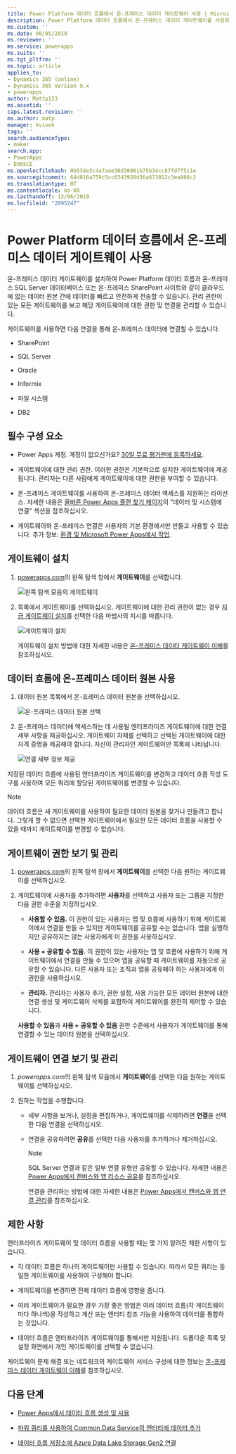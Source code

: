```yaml
---
title: Power Platform 데이터 흐름에서 온-프레미스 데이터 게이트웨이 사용 | MicrosoftDocs
description: Power Platform 데이터 흐름에서 온-프레미스 데이터 게이트웨이를 사용하는 방법 알아보기
ms.custom: ''
ms.date: 08/05/2019
ms.reviewer: ''
ms.service: powerapps
ms.suite: ''
ms.tgt_pltfrm: ''
ms.topic: article
applies_to:
- Dynamics 365 (online)
- Dynamics 365 Version 9.x
- powerapps
author: Mattp123
ms.assetid: ''
caps.latest.revision: ''
ms.author: matp
manager: kvivek
tags: ''
search.audienceType:
- maker
search.app:
- PowerApps
- D365CE
ms.openlocfilehash: 0b534e3c4a7aae36d38901b75b34cc87fd7f511e
ms.sourcegitcommit: 64d816a759c5cc6343928d56a673812c3ea066c2
ms.translationtype: HT
ms.contentlocale: ko-KR
ms.lasthandoff: 12/06/2019
ms.locfileid: "2895247"
---
```

# <a name="using-an-on-premises-data-gateway-in-power-platform-dataflows"></a>Power Platform 데이터 흐름에서 온-프레미스 데이터 게이트웨이 사용

온-프레미스 데이터 게이트웨이를 설치하여 Power Platform 데이터 흐름과 온-프레미스 SQL Server 데이터베이스 또는 온-프레미스 SharePoint 사이트와 같이 클라우드에 없는 데이터 원본 간에 데이터를 빠르고 안전하게 전송할 수 있습니다.
관리 권한이 있는 모든 게이트웨이를 보고 해당 게이트웨이에 대한 권한 및 연결을 관리할 수 있습니다.

게이트웨이를 사용하면 다음 연결을 통해 온-프레미스 데이터에 연결할 수 있습니다.

-   SharePoint

-   SQL Server

-   Oracle

-   Informix

-   파일 시스템

-   DB2

## <a name="prerequisites"></a>필수 구성 요소

-   Power Apps 계정. 계정이 없으신가요? [30일 무료 평가판에 등록하세요](https://docs.microsoft.com/powerapps/maker/signup-for-powerapps).

-   게이트웨이에 대한 관리 권한. 이러한 권한은 기본적으로 설치한 게이트웨이에 제공됩니다. 관리자는 다른 사람에게 게이트웨이에 대한 권한을 부여할 수 있습니다. 

-   온-프레미스 게이트웨이를 사용하여 온-프레미스 데이터 액세스를 지원하는 라이선스. 자세한 내용은 [올바른 Power Apps 플랜 찾기 페이지](https://powerapps.microsoft.com/pricing/)의 "데이터 및 시스템에 연결" 섹션을 참조하십시오.

-   게이트웨이와 온-프레미스 연결은 사용자의 기본 환경에서만 만들고 사용할 수 있습니다. 추가 정보: [환경 및 Microsoft Power Apps에서 작업](../canvas-apps/working-with-environments.md).

## <a name="install-a-gateway"></a>게이트웨이 설치
1.  [powerapps.com](https://make.powerapps.com/?utm_source=padocs&utm_medium=linkinadoc&utm_campaign=referralsfromdoc)의 왼쪽 탐색 창에서 **게이트웨이**를 선택합니다.

    ![왼쪽 탐색 모음의 게이트웨이](media/nav-pane-gateways.png)

2.  목록에서 게이트웨이를 선택하십시오. 게이트웨이에 대한 관리 권한이 없는 경우 [지금 게이트웨이 설치](https://go.microsoft.com/fwlink/?LinkID=820931)를 선택한 다음 마법사의 지시를 따릅니다.

     ![게이트웨이 설치](media/install-gateway-now.png)

     게이트웨이 설치 방법에 대한 자세한 내용은 [온-프레미스 데이터 게이트웨이 이해](../canvas-apps/gateway-reference.md)를 참조하십시오.

## <a name="use-an-on-premises-data-source-in-a-dataflow"></a>데이터 흐름에 온-프레미스 데이터 원본 사용
1. 데이터 원본 목록에서 온-프레미스 데이터 원본을 선택하십시오.

   ![온-프레미스 데이터 원본 선택](media/on-premises-data-sources.png)

2. 온-프레미스 데이터에 액세스하는 데 사용될 엔터프라이즈 게이트웨이에 대한 연결 세부 사항을 제공하십시오. 게이트웨이 자체를 선택하고 선택된 게이트웨이에 대한 자격 증명을 제공해야 합니다. 자신이 관리자인 게이트웨이만 목록에 나타납니다.

    ![연결 세부 정보 제공](media/connection-creds.png)

지정된 데이터 흐름에 사용된 엔터프라이즈 게이트웨이를 변경하고 데이터 흐름 작성 도구를 사용하여 모든 쿼리에 할당된 게이트웨이를 변경할 수 있습니다.

> [!NOTE]
> 데이터 흐름은 새 게이트웨이를 사용하여 필요한 데이터 원본을 찾거나 만들려고 합니다. 그렇게 할 수 없으면 선택한 게이트웨이에서 필요한 모든 데이터 흐름을 사용할 수 있을 때까지 게이트웨이를 변경할 수 없습니다.


## <a name="view-and-manage-gateway-permissions"></a>게이트웨이 권한 보기 및 관리
1.  [powerapps.com](https://make.powerapps.com/?utm_source=padocs&utm_medium=linkinadoc&utm_campaign=referralsfromdoc)의 왼쪽 탐색 창에서 **게이트웨이**를 선택한 다음 원하는 게이트웨이를 선택하십시오.

2.  게이트웨이에 사용자를 추가하려면 **사용자**를 선택하고 사용자 또는 그룹을 지정한 다음 권한 수준을 지정하십시오.

    -   **사용할 수 있음.** 이 권한이 있는 사용자는 앱 및 흐름에 사용하기 위해 게이트웨이에서 연결을 만들 수 있지만 게이트웨이를 공유할 수는 없습니다. 앱을 실행하지만 공유하지는 않는 사용자에게 이 권한을 사용하십시오.

    -   **사용 + 공유할 수 있음.** 이 권한이 있는 사용자는 앱 및 흐름에 사용하기 위해 게이트웨이에서 연결을 만들 수 있으며 앱을 공유할 때 게이트웨이를 자동으로 공유할 수 있습니다. 다른 사용자 또는 조직과 앱을 공유해야 하는 사용자에게 이 권한을 사용하십시오.

    -   **관리자.** 관리자는 사용자 추가, 권한 설정, 사용 가능한 모든 데이터 원본에 대한 연결 생성 및 게이트웨이 삭제를 포함하여 게이트웨이를 완전히 제어할 수 있습니다.

      **사용할 수 있음**과 **사용 + 공유할 수 있음** 권한 수준에서 사용자가 게이트웨이를 통해 연결할 수 있는 데이터 원본을 선택하십시오.

## <a name="view-and-manage-gateway-connections"></a>게이트웨이 연결 보기 및 관리
1.  *powerapps.com*의 왼쪽 탐색 모음에서 **게이트웨이**를 선택한 다음 원하는 게이트웨이를 선택하십시오.

2.  원하는 작업을 수행합니다. 
    - 세부 사항을 보거나, 설정을 편집하거나, 게이트웨이를 삭제하려면 **연결**을 선택한 다음 연결을 선택하십시오.
    - 연결을 공유하려면 **공유**를 선택한 다음 사용자를 추가하거나 제거하십시오.

      > [!NOTE]
      > SQL Server 연결과 같은 일부 연결 유형만 공유할 수 있습니다. 자세한 내용은 [Power Apps에서 캔버스와 앱 리소스 공유](../canvas-apps/share-app-resources.md)를 참조하십시오. <br />
      >
      > 연결을 관리하는 방법에 대한 자세한 내용은 [Power Apps에서 캔버스와 앱 연결 관리](../canvas-apps/add-manage-connections.md)를 참조하십시오.


## <a name="limitations"></a>제한 사항
엔터프라이즈 게이트웨이 및 데이터 흐름을 사용할 때는 몇 가지 알려진 제한 사항이 있습니다.

-   각 데이터 흐름은 하나의 게이트웨이만 사용할 수 있습니다. 따라서 모든 쿼리는 동일한 게이트웨이를 사용하여 구성해야 합니다.

-   게이트웨이를 변경하면 전체 데이터 흐름에 영향을 줍니다.

-   여러 게이트웨이가 필요한 경우 가장 좋은 방법은 여러 데이터 흐름(각 게이트웨이마다 하나씩)을 작성하고 계산 또는 엔터티 참조 기능을 사용하여 데이터를 통합하는 것입니다.

-   데이터 흐름은 엔터프라이즈 게이트웨이를 통해서만 지원됩니다. 드롭다운 목록 및 설정 화면에서 개인 게이트웨이를 선택할 수 없습니다.

게이트웨이 문제 해결 또는 네트워크의 게이트웨이 서비스 구성에 대한 정보는 [온-프레미스 데이터 게이트웨이 이해](../canvas-apps/gateway-reference.md)를 참조하십시오.

## <a name="next-steps"></a>다음 단계

- [Power Apps에서 데이터 흐름 생성 및 사용](create-and-use-dataflows.md)

- [파워 쿼리를 사용하여 Common Data Service의 엔터티에 데이터 추가](data-platform-cds-newentity-pq.md)

- [데이터 흐름 저장소에 Azure Data Lake Storage Gen2 연결](/power-bi/service-dataflows-connect-azure-data-lake-storage-gen2)


